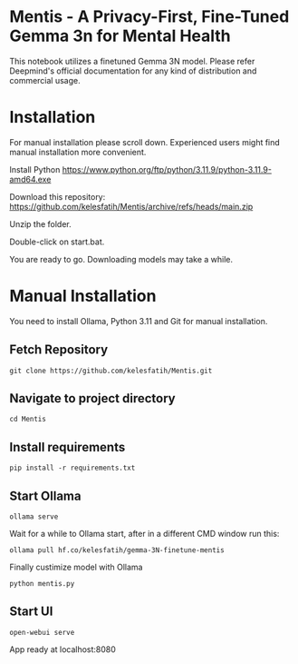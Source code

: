 # Mentis - A Privacy-First, Fine-Tuned Gemma 3n for Mental Health

This notebook utilizes a finetuned Gemma 3N model. Please refer Deepmind's official documentation for any kind of distribution and commercial usage. 

# Installation
For manual installation please scroll down. Experienced users might find manual installation more convenient.

Install Python
https://www.python.org/ftp/python/3.11.9/python-3.11.9-amd64.exe

Download this repository:
https://github.com/kelesfatih/Mentis/archive/refs/heads/main.zip

Unzip the folder.

Double-click on start.bat.

You are ready to go. Downloading models may take a while.

# Manual Installation
You need to install Ollama, Python 3.11 and Git for manual installation.

## Fetch Repository
```
git clone https://github.com/kelesfatih/Mentis.git
```
## Navigate to project directory
```
cd Mentis
```
## Install requirements

```
pip install -r requirements.txt
```
## Start Ollama
```
ollama serve
```
Wait for a while to Ollama start, after in a different CMD window run this:
```
ollama pull hf.co/kelesfatih/gemma-3N-finetune-mentis
```
Finally custimize model with Ollama
```
python mentis.py
```
## Start UI
```
open-webui serve
```
App ready at localhost:8080







